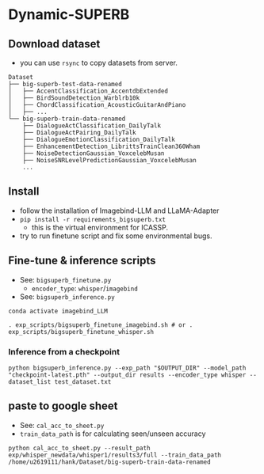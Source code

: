 # Dynamic-SUPERB

## Download dataset

- you can use `rsync` to copy datasets from server.

```
Dataset
├── big-superb-test-data-renamed
│   ├── AccentClassification_AccentdbExtended
│   ├── BirdSoundDetection_Warblrb10k
│   ├── ChordClassification_AcousticGuitarAndPiano
│   ├── ...
└── big-superb-train-data-renamed
    ├── DialogueActClassification_DailyTalk
    ├── DialogueActPairing_DailyTalk
    ├── DialogueEmotionClassification_DailyTalk
    ├── EnhancementDetection_LibrittsTrainClean360Wham
    ├── NoiseDetectionGaussian_VoxcelebMusan
    ├── NoiseSNRLevelPredictionGaussian_VoxcelebMusan
    ...
```

## Install

- follow the installation of Imagebind-LLM and LLaMA-Adapter
- `pip install -r requirements_bigsuperb.txt`
    - this is the virtual environment for ICASSP.
- try to run finetune script and fix some environmental bugs.


## Fine-tune & inference scripts

- See: `bigsuperb_finetune.py`
    - `encoder_type`: `whisper`/`imagebind`
- See: `bigsuperb_inference.py`


```shell
conda activate imagebind_LLM

. exp_scripts/bigsuperb_finetune_imagebind.sh # or . exp_scripts/bigsuperb_finetune_whisper.sh

```

### Inference from a checkpoint

```shell
python bigsuperb_inference.py --exp_path "$OUTPUT_DIR" --model_path "checkpoint-latest.pth" --output_dir results --encoder_type whisper --dataset_list test_dataset.txt
```

## paste to google sheet

- See: `cal_acc_to_sheet.py`
- `train_data_path` is for calculating seen/unseen accuracy

```shell
python cal_acc_to_sheet.py --result_path exp/whisper_newdata/whisper1/results3/full --train_data_path /home/u2619111/hank/Dataset/big-superb-train-data-renamed
```